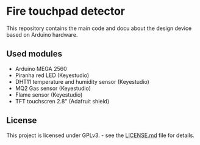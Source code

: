 # Fire touchpad detector

This repository contains the main code and docu about the design device based on Arduino hardware.


## Used modules

* Arduino MEGA 2560
* Piranha red LED (Keyestudio)
* DHT11 temperature and humidity sensor (Keyestudio)
* MQ2 Gas sensor (Keyestudio)
* Flame sensor (Keyestudio)
* TFT touchscren 2.8" (Adafruit shield)


## License

This project is licensed under GPLv3. - see the [LICENSE.md](LICENSE.md) file for details.
